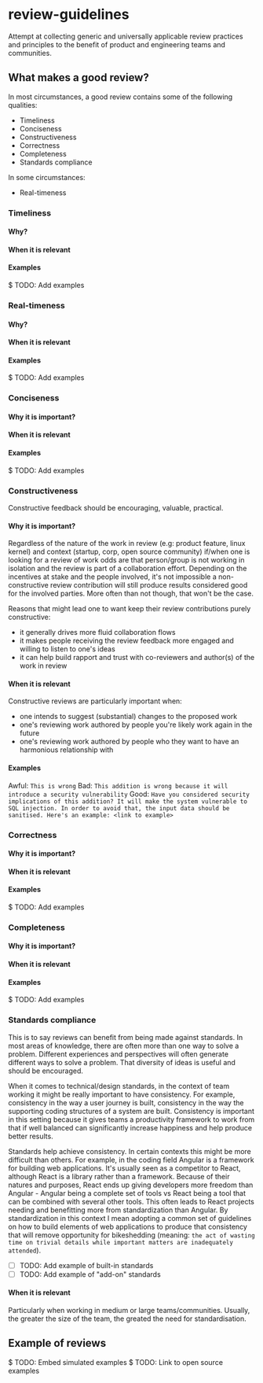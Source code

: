 # review-guidelines

Attempt at collecting generic and universally applicable review practices and principles to the benefit of product and engineering teams and communities.

## What makes a good review?

In most circumstances, a good review contains some of the following qualities:
 - Timeliness
 - Conciseness
 - Constructiveness
 - Correctness
 - Completeness
 - Standards compliance
 
 In some circumstances:
 - Real-timeness
 
### Timeliness
 
#### Why?

#### When it is relevant

#### Examples
$ TODO: Add examples

### Real-timeness
 
#### Why?

#### When it is relevant

#### Examples
$ TODO: Add examples

### Conciseness
 
#### Why it is important?

#### When it is relevant

#### Examples
$ TODO: Add examples

### Constructiveness

Constructive feedback should be encouraging, valuable, practical.
 
#### Why it is important?
Regardless of the nature of the work in review (e.g: product feature, linux kernel) and context (startup, corp, open source community) if/when one is looking for a review of work odds are that person/group is not working in isolation and the review is part of a collaboration effort. Depending on the incentives at stake and the people involved, it's not impossible a non-constructive review contribution will still produce results considered good for the involved parties. More often than not though, that won't be the case.

Reasons that might lead one to want keep their review contributions purely constructive:
 - it generally drives more fluid collaboration flows
 - it makes people receiving the review feedback more engaged and willing to listen to one's ideas
 - it can help build rapport and trust with co-reviewers and author(s) of the work in review

#### When it is relevant
Constructive reviews are particularly important when:
 - one intends to suggest (substantial) changes to the proposed work
 - one's reviewing work authored by people you're likely work again in the future
 - one's reviewing work authored by people who they want to have an harmonious relationship with

#### Examples
Awful: `This is wrong`
Bad: `This addition is wrong because it will introduce a security vulnerability`
Good: `Have you considered security implications of this addition? It will make the system vulnerable to SQL injection. In order to avoid that, the input data should be sanitised. Here's an example: <link to example>`

### Correctness
 
#### Why it is important?

#### When it is relevant

#### Examples
$ TODO: Add examples

### Completeness
 
#### Why it is important?

#### When it is relevant

#### Examples
$ TODO: Add examples

### Standards compliance

This is to say reviews can benefit from being made against standards. In most areas of knowledge, there are often more than one way to solve a problem. Different experiences and perspectives will often generate different ways to solve a problem. That diversity of ideas is useful and should be encouraged.

When it comes to technical/design standards, in the context of team working it might be really important to have consistency. For example, consistency in the way a user journey is built, consistency in the way the supporting coding structures of a system are built. Consistency is important in this setting because it gives teams a productivity framework to work from that if well balanced can significantly increase happiness and help produce better results.

Standards help achieve consistency. In certain contexts this might be more difficult than others. For example, in the coding field Angular is a framework for building web applications. It's usually seen as a competitor to React, although React is a library rather than a framework. Because of their natures and purposes, React ends up giving developers more freedom than Angular - Angular being a complete set of tools vs React being a tool that can be combined with several other tools. This often leads to React projects needing and benefitting more from standardization than Angular. By standardization in this context I mean adopting a common set of guidelines on how to build elements of web applications to produce that consistency that will remove opportunity for bikeshedding (meaning: `the act of wasting time on trivial details while important matters are inadequately attended`).

- [ ] TODO: Add example of built-in standards
- [ ] TODO: Add example of "add-on" standards

#### When it is relevant
Particularly when working in medium or large teams/communities. Usually, the greater the size of the team, the greated the need for standardisation.


## Example of reviews

$ TODO: Embed simulated examples
$ TODO: Link to open source examples
